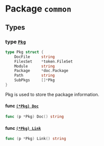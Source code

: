# Package `common`

## Types

### type [`Pkg`](common.go#L9)

```go
type Pkg struct {
	DocFile		string
	FilesSet	*token.FileSet
	Module		string
	Package		*doc.Package
	Path		string
	SubPkgs		[]*Pkg
}
```

Pkg is used to store the package information.

#### func [`(*Pkg) Doc`](common.go#L22)

```go
func (p *Pkg) Doc() string
```

#### func [`(*Pkg) Link`](common.go#L18)

```go
func (p *Pkg) Link() string
```
